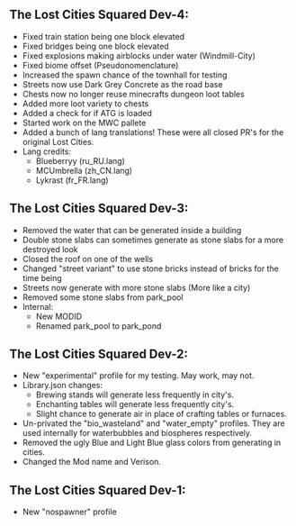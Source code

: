 ## The Lost Cities Squared Dev-4:
* Fixed train station being one block elevated
* Fixed bridges being one block elevated
* Fixed explosions making airblocks under water (Windmill-City) 
* Fixed biome offset (Pseudonomenclature)
* Increased the spawn chance of the townhall for testing
* Streets now use Dark Grey Concrete as the road base
* Chests now no longer reuse minecrafts dungeon loot tables
* Added more loot variety to chests
* Added a check for if ATG is loaded
* Started work on the MWC pallete
* Added a bunch of lang translations! These were all closed PR's for the original Lost Cities.
* Lang credits:
  * Blueberryy (ru_RU.lang)
  * MCUmbrella (zh_CN.lang)
  * Lykrast (fr_FR.lang)

## The Lost Cities Squared Dev-3:
* Removed the water that can be generated inside a building
* Double stone slabs can sometimes generate as stone slabs for a more destroyed look
* Closed the roof on one of the wells
* Changed "street variant" to use stone bricks instead of bricks for the time being
* Streets now generate with more stone slabs (More like a city)
* Removed some stone slabs from park_pool
* Internal: 
  * New MODID
  * Renamed park_pool to park_pond 

## The Lost Cities Squared Dev-2:
* New "experimental" profile for my testing. May work, may not.  
* Library.json changes:
  * Brewing stands will generate less frequently in city's.
  * Enchanting tables will generate less frequently city's.
  * Slight chance to generate air in place of crafting tables or furnaces.
* Un-privated the "bio_wasteland" and "water_empty" profiles. They are used internally for waterbubbles and biospheres respectively.
* Removed the ugly Blue and Light Blue glass colors from generating in cities.
* Changed the Mod name and Verison. 

## The Lost Cities Squared Dev-1:
* New "nospawner" profile
